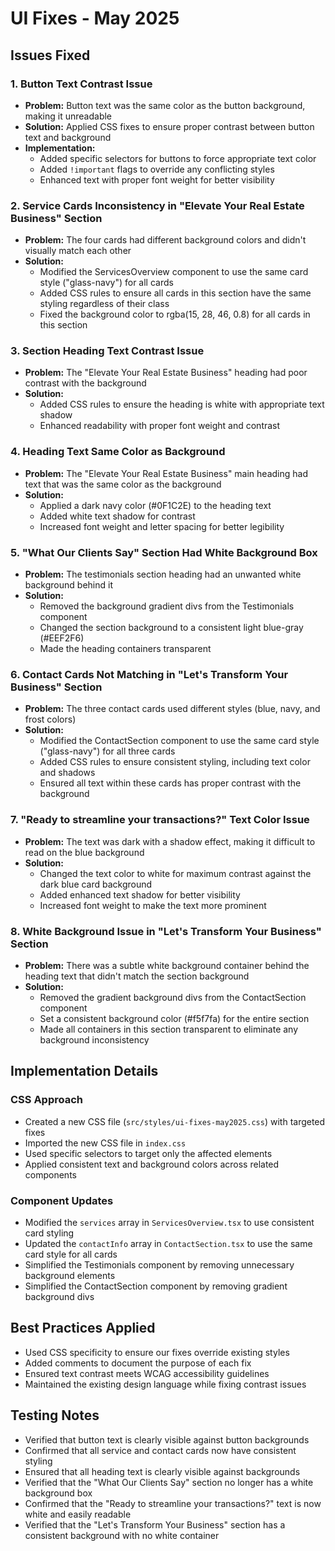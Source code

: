 # UI Fixes - May 2025

## Issues Fixed

### 1. Button Text Contrast Issue
- **Problem:** Button text was the same color as the button background, making it unreadable
- **Solution:** Applied CSS fixes to ensure proper contrast between button text and background
- **Implementation:**
  - Added specific selectors for buttons to force appropriate text color
  - Added `!important` flags to override any conflicting styles
  - Enhanced text with proper font weight for better visibility

### 2. Service Cards Inconsistency in "Elevate Your Real Estate Business" Section
- **Problem:** The four cards had different background colors and didn't visually match each other
- **Solution:** 
  - Modified the ServicesOverview component to use the same card style ("glass-navy") for all cards
  - Added CSS rules to ensure all cards in this section have the same styling regardless of their class
  - Fixed the background color to rgba(15, 28, 46, 0.8) for all cards in this section

### 3. Section Heading Text Contrast Issue
- **Problem:** The "Elevate Your Real Estate Business" heading had poor contrast with the background
- **Solution:**
  - Added CSS rules to ensure the heading is white with appropriate text shadow
  - Enhanced readability with proper font weight and contrast

### 4. Heading Text Same Color as Background
- **Problem:** The "Elevate Your Real Estate Business" main heading had text that was the same color as the background
- **Solution:**
  - Applied a dark navy color (#0F1C2E) to the heading text 
  - Added white text shadow for contrast
  - Increased font weight and letter spacing for better legibility

### 5. "What Our Clients Say" Section Had White Background Box
- **Problem:** The testimonials section heading had an unwanted white background behind it
- **Solution:**
  - Removed the background gradient divs from the Testimonials component
  - Changed the section background to a consistent light blue-gray (#EEF2F6)
  - Made the heading containers transparent

### 6. Contact Cards Not Matching in "Let's Transform Your Business" Section
- **Problem:** The three contact cards used different styles (blue, navy, and frost colors)
- **Solution:**
  - Modified the ContactSection component to use the same card style ("glass-navy") for all three cards
  - Added CSS rules to ensure consistent styling, including text color and shadows
  - Ensured all text within these cards has proper contrast with the background

### 7. "Ready to streamline your transactions?" Text Color Issue
- **Problem:** The text was dark with a shadow effect, making it difficult to read on the blue background
- **Solution:**
  - Changed the text color to white for maximum contrast against the dark blue card background
  - Added enhanced text shadow for better visibility
  - Increased font weight to make the text more prominent

### 8. White Background Issue in "Let's Transform Your Business" Section
- **Problem:** There was a subtle white background container behind the heading text that didn't match the section background
- **Solution:**
  - Removed the gradient background divs from the ContactSection component
  - Set a consistent background color (#f5f7fa) for the entire section
  - Made all containers in this section transparent to eliminate any background inconsistency

## Implementation Details

### CSS Approach
- Created a new CSS file (`src/styles/ui-fixes-may2025.css`) with targeted fixes
- Imported the new CSS file in `index.css`
- Used specific selectors to target only the affected elements
- Applied consistent text and background colors across related components

### Component Updates
- Modified the `services` array in `ServicesOverview.tsx` to use consistent card styling
- Updated the `contactInfo` array in `ContactSection.tsx` to use the same card style for all cards
- Simplified the Testimonials component by removing unnecessary background elements
- Simplified the ContactSection component by removing gradient background divs

## Best Practices Applied
- Used CSS specificity to ensure our fixes override existing styles
- Added comments to document the purpose of each fix
- Ensured text contrast meets WCAG accessibility guidelines
- Maintained the existing design language while fixing contrast issues

## Testing Notes
- Verified that button text is clearly visible against button backgrounds
- Confirmed that all service and contact cards now have consistent styling
- Ensured that all heading text is clearly visible against backgrounds
- Verified that the "What Our Clients Say" section no longer has a white background box
- Confirmed that the "Ready to streamline your transactions?" text is now white and easily readable
- Verified that the "Let's Transform Your Business" section has a consistent background with no white container
